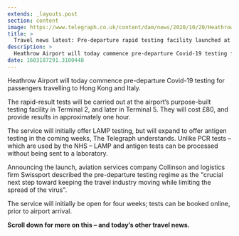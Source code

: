 ```yaml
--- 
extends: _layouts.post 
section: content 
image: https://www.telegraph.co.uk/content/dam/news/2020/10/20/Heathrow-testing_trans_NvBQzQNjv4BqaivqAvBJWkUV8VzepAMjBUSXDVobHLbZZp-A_Kknc4M.jpg?impolicy=logo-overlay 
title: > 
  Travel news latest: Pre-departure rapid testing facility launched at Heathrow 
description: > 
  Heathrow Airport will today commence pre-departure Covid-19 testing for passengers travelling to Hong Kong and Italy.The rapid-result tests will be carried out at the airport’s purpose-built testing facility in Terminal 2, and later in Terminal 5.The service will initially offer LAMP testing, but will expand to offer antigen testing in the coming weeks, The Telegraph understands.Announcing the launch, aviation services company Collinson and logistics firm Swissport described the pre-departure testing regime as the "crucial next step toward keeping the travel industry moving while limiting the spread of the virus".The service will initially be open for four weeks; tests can be booked online, prior to airport arrival. 
date: 1603187291.3100448 
--- 
```

<div> 
<p>Heathrow Airport will today commence pre-departure Covid-19 testing for passengers travelling to Hong Kong and Italy.&#160;</p>
<p>The rapid-result tests will be carried out at the airport&#8217;s purpose-built testing facility&#160;in Terminal&#160;2, and later in Terminal 5. They will cost &#163;80, and provide results in approximately one hour.&#160;</p>
<p>The service will initially offer LAMP testing, but will expand to offer antigen testing in the coming weeks, The Telegraph understands. Unlike PCR tests &#8211; which are used by the NHS &#8211; LAMP and antigen tests can be processed without being sent to a laboratory.</p>
<p>Announcing the launch, aviation services company Collinson and logistics firm Swissport described the pre-departure testing regime as the "crucial next step toward keeping the travel industry moving while limiting the spread of the virus".</p>
<p>The service will initially be open for four weeks; tests can be booked online, prior to airport arrival.</p>
<p><b>Scroll down for more on this &#8211; and today&#8217;s other travel news.&#160;</b></p>
</div>